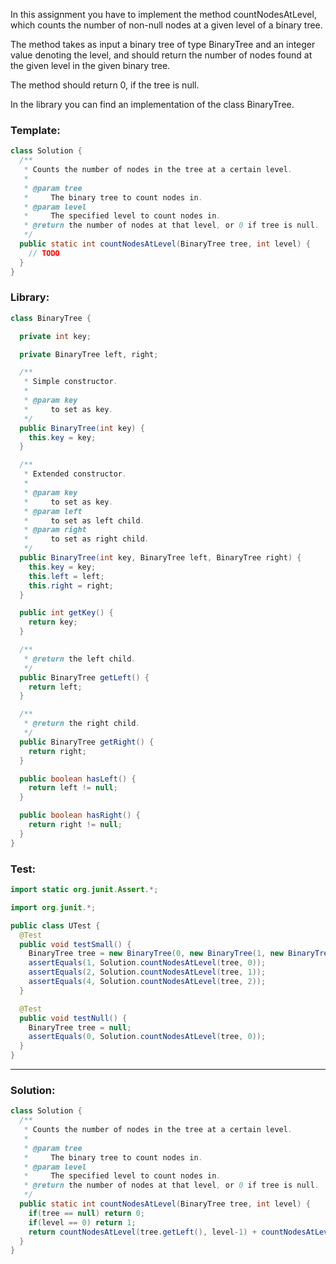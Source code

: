 In this assignment you have to implement the method countNodesAtLevel, which counts the number of non-null nodes at a given level of a binary tree.

The method takes as input a binary tree of type BinaryTree and an integer value denoting the level, and should return the number of nodes found at the given level in the given binary tree.

The method should return 0, if the tree is null.

In the library you can find an implementation of the class BinaryTree.

### Template:
```java
class Solution {
  /**
   * Counts the number of nodes in the tree at a certain level.
   *
   * @param tree
   *     The binary tree to count nodes in.
   * @param level
   *     The specified level to count nodes in.
   * @return the number of nodes at that level, or 0 if tree is null.
   */
  public static int countNodesAtLevel(BinaryTree tree, int level) {
    // TODO
  }
}

```

### Library:
```java
class BinaryTree {

  private int key;

  private BinaryTree left, right;

  /**
   * Simple constructor.
   *
   * @param key
   *     to set as key.
   */
  public BinaryTree(int key) {
    this.key = key;
  }

  /**
   * Extended constructor.
   *
   * @param key
   *     to set as key.
   * @param left
   *     to set as left child.
   * @param right
   *     to set as right child.
   */
  public BinaryTree(int key, BinaryTree left, BinaryTree right) {
    this.key = key;
    this.left = left;
    this.right = right;
  }

  public int getKey() {
    return key;
  }

  /**
   * @return the left child.
   */
  public BinaryTree getLeft() {
    return left;
  }

  /**
   * @return the right child.
   */
  public BinaryTree getRight() {
    return right;
  }

  public boolean hasLeft() {
    return left != null;
  }

  public boolean hasRight() {
    return right != null;
  }
}

```

### Test:
```java
import static org.junit.Assert.*;

import org.junit.*;

public class UTest {
  @Test
  public void testSmall() {
    BinaryTree tree = new BinaryTree(0, new BinaryTree(1, new BinaryTree(3), new BinaryTree(4)), new BinaryTree(2, new BinaryTree(5), new BinaryTree(6)));
    assertEquals(1, Solution.countNodesAtLevel(tree, 0));
    assertEquals(2, Solution.countNodesAtLevel(tree, 1));
    assertEquals(4, Solution.countNodesAtLevel(tree, 2));
  }

  @Test
  public void testNull() {
    BinaryTree tree = null;
    assertEquals(0, Solution.countNodesAtLevel(tree, 0));
  }
}
```


_______________________________________________________________________________________________________________
### Solution:
```java
class Solution {
  /**
   * Counts the number of nodes in the tree at a certain level.
   *
   * @param tree
   *     The binary tree to count nodes in.
   * @param level
   *     The specified level to count nodes in.
   * @return the number of nodes at that level, or 0 if tree is null.
   */
  public static int countNodesAtLevel(BinaryTree tree, int level) {
    if(tree == null) return 0;
    if(level == 0) return 1;
    return countNodesAtLevel(tree.getLeft(), level-1) + countNodesAtLevel(tree.getRight(), level-1);
  }
}
```
